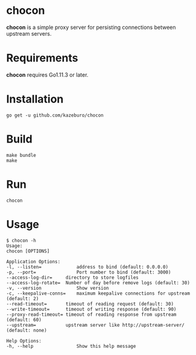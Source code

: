 # chocon

**chocon** is a simple proxy server for persisting connections between upstream servers.

# Requirements

**chocon** requires Go1.11.3 or later.

# Installation

```
go get -u github.com/kazeburo/chocon
```

# Build

```
make bundle
make
```

# Run

```
chocon
```

# Usage

```
$ chocon -h
Usage:
chocon [OPTIONS]

Application Options:
-l, --listen=             address to bind (default: 0.0.0.0)
-p, --port=               Port number to bind (default: 3000)
--access-log-dir=     directory to store logfiles
--access-log-rotate=  Number of day before remove logs (default: 30)
-v, --version             Show version
-c, --keepalive-conns=    maximum keepalive connections for upstream (default: 2)
--read-timeout=       timeout of reading request (default: 30)
--write-timeout=      timeout of writing response (default: 90)
--proxy-read-timeout= timeout of reading response from upstream (default: 60)
--upstream=           upstream server like http://upstream-server/ (default: none)

Help Options:
-h, --help                Show this help message

```
